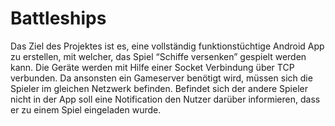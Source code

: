 # Battleships

Das Ziel des Projektes ist es, eine vollständig funktionstüchtige Android App zu erstellen, mit welcher, das Spiel “Schiffe versenken” gespielt werden kann. Die Geräte werden mit Hilfe einer Socket Verbindung über TCP verbunden. Da ansonsten ein Gameserver benötigt wird, müssen sich die Spieler im gleichen Netzwerk befinden. Befindet sich der andere Spieler nicht in der App soll eine Notification den Nutzer darüber informieren, dass er zu einem Spiel eingeladen wurde.